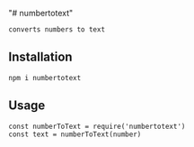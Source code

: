 "# numbertotext" 
    
    converts numbers to text

## Installation

    npm i numbertotext

## Usage

    const numberToText = require('numbertotext')
    const text = numberToText(number)
